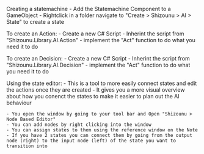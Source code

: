 Creating a statemachine
    - Add the Statemachine Component to a GameObject
    - Rightclick in a folder navigate to "Create > Shizounu > AI > State" to create a state


To create an Action:
    - Create a new C# Script 
    - Inherint the script from "Shizounu.Library.AI.Action" 
    - implement the "Act" function to do what you need it to do
    
To create an Decision:
    - Create a new C# Script 
    - Inherint the script from "Shizounu.Library.AI.Decision" 
    - implement the "Act" function to do what you need it to do

Using the state editor:
    - This is a tool to more easily connect states and edit the actions once they are created
    - It gives you a more visual overview about how you conenct the states to make it easier to plan out the AI behaviour

    - You open the window by going to your tool bar and Open "Shizounu > Node Based Editor" 
    - You can add nodes by right clicking into the window
    - You can assign states to them using the reference window on the Note
    - If you have 2 states you can connect them by going from the output node (right) to the input node (left) of the state you want to transition into

    